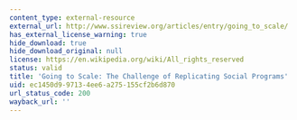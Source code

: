 ```yaml
---
content_type: external-resource
external_url: http://www.ssireview.org/articles/entry/going_to_scale/
has_external_license_warning: true
hide_download: true
hide_download_original: null
license: https://en.wikipedia.org/wiki/All_rights_reserved
status: valid
title: 'Going to Scale: The Challenge of Replicating Social Programs'
uid: ec1450d9-9713-4ee6-a275-155cf2b6d870
url_status_code: 200
wayback_url: ''
---
```


